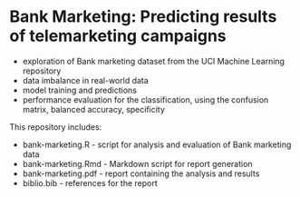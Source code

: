 # Bank Marketing: Predicting results of telemarketing campaigns

* exploration of Bank marketing dataset from the UCI Machine Learning repository 
* data imbalance in real-world data
* model training and predictions
* performance evaluation for the classification, using the confusion matrix, balanced accuracy, specificity


This repository includes:

* bank-marketing.R   - script for analysis and evaluation of Bank marketing data
* bank-marketing.Rmd - Markdown script for report generation
* bank-marketing.pdf - report containing the analysis and results
* biblio.bib - references for the report


